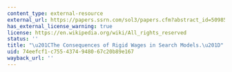 ```yaml
---
content_type: external-resource
external_url: https://papers.ssrn.com/sol3/papers.cfm?abstract_id=509857
has_external_license_warning: true
license: https://en.wikipedia.org/wiki/All_rights_reserved
status: ''
title: "\u201CThe Consequences of Rigid Wages in Search Models.\u201D"
uid: 74eefcf1-c755-4374-9480-67c20b89e167
wayback_url: ''
---
```

